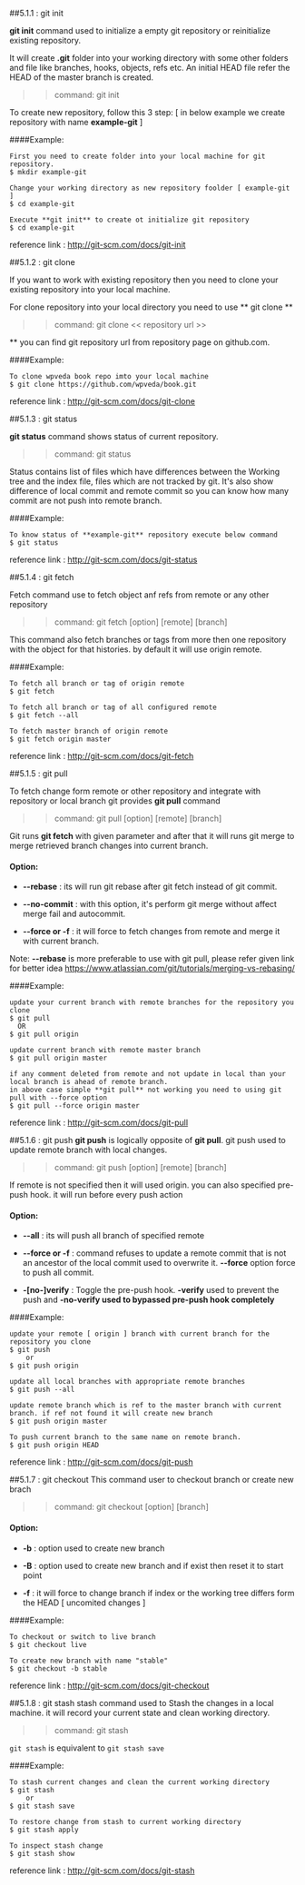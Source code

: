 
##5.1.1 : git init

**git init** command used to initialize a empty git repository or reinitialize existing repository.

It will create **.git** folder into your working directory with some other folders and file like branches, hooks, objects, refs etc. An initial HEAD file refer the HEAD of the master branch is created.

>> command: git init

To create new repository, follow this 3 step: [ in below example we create repository with name **example-git** ]

####Example:
```
First you need to create folder into your local machine for git repository.
$ mkdir example-git

Change your working directory as new repository foolder [ example-git ]
$ cd example-git

Execute **git init** to create ot initialize git repository
$ cd example-git
```
reference link : http://git-scm.com/docs/git-init

##5.1.2 : git clone

If you want to work with existing repository then you need to clone your existing repository into your local machine.

For clone repository into your local directory you need to use ** git clone **

>> command: git clone << repository url >>

** you can find git repository url from repository page on github.com.

####Example:
```
To clone wpveda book repo imto your local machine
$ git clone https://github.com/wpveda/book.git
```
reference link : http://git-scm.com/docs/git-clone

##5.1.3 : git status

**git status** command shows status of current repository.

>> command: git status

Status contains list of files which have differences between the Working tree and the index file, files which are not tracked by git.
 It's also show difference of local commit and remote commit so you can know how many commit are not push into remote branch.

####Example:
```
To know status of **example-git** repository execute below command
$ git status
```
reference link : http://git-scm.com/docs/git-status

##5.1.4 : git fetch

Fetch command use to fetch object anf refs from remote or any other repository

>> command: git fetch [option] [remote] [branch]

This command also fetch branches or tags from more then one repository with the object for that histories.
by default it will use origin remote.

####Example:
```
To fetch all branch or tag of origin remote
$ git fetch

To fetch all branch or tag of all configured remote
$ git fetch --all

To fetch master branch of origin remote
$ git fetch origin master

```
reference link : http://git-scm.com/docs/git-fetch

##5.1.5 : git pull

To fetch change form remote or other repository and integrate with repository or local branch git provides **git pull** command

>> command: git pull [option] [remote] [branch]

Git runs **git fetch** with given parameter and after that it will runs git merge to merge retrieved branch changes into current branch.

#### Option:

* **--rebase** : its will run git rebase after git fetch instead of git commit.

* **--no-commit** : with this option, it's perform git merge without affect merge fail and autocommit.

* **--force or -f** : it will force to fetch changes from remote and merge it with current branch.

Note: **--rebase** is more preferable to use with git pull, please refer given link for better idea  https://www.atlassian.com/git/tutorials/merging-vs-rebasing/

####Example:
```
update your current branch with remote branches for the repository you clone
$ git pull
  OR
$ git pull origin

update current branch with remote master branch
$ git pull origin master

if any comment deleted from remote and not update in local than your local branch is ahead of remote branch.
in above case simple **git pull** not working you need to using git pull with --force option
$ git pull --force origin master
```
reference link : http://git-scm.com/docs/git-pull

##5.1.6 : git push
**git push** is logically opposite of **git pull**. git push used to update remote branch with local changes.

>> command: git push [option] [remote] [branch]

If remote is not specified then it will used origin. you can also specified pre-push hook. it will run before every push action

#### Option:

* **--all** : its will push all branch of specified remote

* **--force or -f** : command refuses to update a remote commit that is not an ancestor of the local commit used to overwrite it.
**--force** option force to push all commit.

* **-[no-]verify** : Toggle the pre-push hook. **-verify** used to prevent the push and **-no-verify used to bypassed pre-push hook completely**

####Example:
```
update your remote [ origin ] branch with current branch for the repository you clone
$ git push
    or
$ git push origin

update all local branches with appropriate remote branches
$ git push --all

update remote branch which is ref to the master branch with current branch. if ref not found it will create new branch
$ git push origin master

To push current branch to the same name on remote branch.
$ git push origin HEAD
```
reference link : http://git-scm.com/docs/git-push

##5.1.7 : git checkout
This command user to checkout branch or create new brach

>> command: git checkout [option] [branch]

#### Option:

* **-b** : option used to create new branch

* **-B** : option used to create new branch and if exist then reset it to start point

* **-f** : it will force to change branch if index or the working tree differs form the HEAD [ uncomited changes ]

####Example:
```
To checkout or switch to live branch
$ git checkout live

To create new branch with name "stable"
$ git checkout -b stable
```
reference link : http://git-scm.com/docs/git-checkout

##5.1.8 : git stash
stash command used to Stash the changes in a local machine. it will record your current state and clean working directory.

>> command: git stash

`git stash` is equivalent to `git stash save`

####Example:
```
To stash current changes and clean the current working directory
$ git stash
    or
$ git stash save

To restore change from stash to current working directory
$ git stash apply

To inspect stash change
$ git stash show
```
reference link : http://git-scm.com/docs/git-stash
